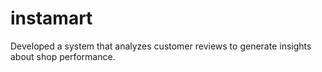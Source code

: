 # instamart
Developed a system that analyzes customer reviews to generate insights about shop performance.
